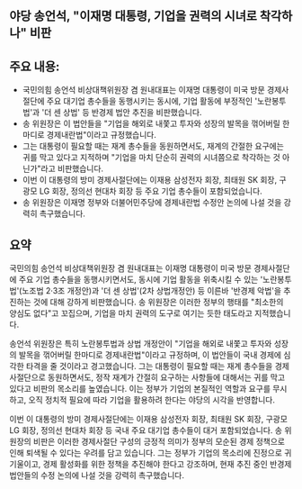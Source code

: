 ## 야당 송언석, "이재명 대통령, 기업을 권력의 시녀로 착각하나" 비판

## 주요 내용:
*   국민의힘 송언석 비상대책위원장 겸 원내대표는 이재명 대통령이 미국 방문 경제사절단에 주요 대기업 총수들을 동행시키는 동시에, 기업 활동에 부정적인 '노란봉투법'과 '더 센 상법' 등 반경제 법안 추진을 비판했습니다.
*   송 위원장은 이 법안들을 "기업을 해외로 내쫓고 투자와 성장의 발목을 꺾어버릴 한마디로 경제내란법"이라고 규정했습니다.
*   그는 대통령이 필요할 때는 재계 총수들을 동원하면서도, 재계의 간절한 요구에는 귀를 막고 있다고 지적하며 "기업을 마치 단순히 권력의 시녀쯤으로 착각하는 것 아닌가"라고 비판했습니다.
*   이번 이 대통령의 방미 경제사절단에는 이재용 삼성전자 회장, 최태원 SK 회장, 구광모 LG 회장, 정의선 현대차 회장 등 주요 기업 총수들이 포함되었습니다.
*   송 위원장은 이재명 정부와 더불어민주당에 경제내란법 수정안 논의에 나설 것을 강력히 촉구했습니다.

## 요약
국민의힘 송언석 비상대책위원장 겸 원내대표는 이재명 대통령이 미국 방문 경제사절단에 주요 기업 총수들을 동행시키면서도, 동시에 기업 활동을 위축시킬 수 있는 '노란봉투법'(노조법 2·3조 개정안)과 '더 센 상법'(2차 상법개정안) 등 이른바 '반경제 악법'을 추진하는 것에 대해 강하게 비판했습니다. 송 위원장은 이러한 정부의 행태를 "최소한의 양심도 없다"고 꼬집으며, 기업을 마치 권력의 도구로 여기는 듯한 태도라고 지적했습니다.

송언석 위원장은 특히 노란봉투법과 상법 개정안이 "기업을 해외로 내쫓고 투자와 성장의 발목을 꺾어버릴 한마디로 경제내란법"이라고 규정하며, 이 법안들이 국내 경제에 심각한 타격을 줄 것이라고 경고했습니다. 그는 대통령이 필요할 때는 재계 총수들을 경제사절단으로 동원하면서도, 정작 재계가 간절히 요구하는 사항들에 대해서는 귀를 막고 있다고 비판의 목소리를 높였습니다. 이는 정부가 기업의 본질적인 역할과 요구를 무시하고, 오직 정치적 필요에 따라 기업을 활용하려 한다는 야당의 시각을 반영합니다.

이번 이 대통령의 방미 경제사절단에는 이재용 삼성전자 회장, 최태원 SK 회장, 구광모 LG 회장, 정의선 현대차 회장 등 국내 주요 대기업 총수들이 대거 포함되었습니다. 송 위원장의 비판은 이러한 경제사절단 구성의 긍정적 의미가 정부의 모순된 경제 정책으로 인해 퇴색될 수 있다는 우려를 담고 있습니다. 그는 정부가 기업의 목소리에 진정으로 귀 기울이고, 경제 활성화를 위한 정책을 추진해야 한다고 강조하며, 현재 추진 중인 반경제 법안들의 수정 논의에 나설 것을 강력히 촉구했습니다.